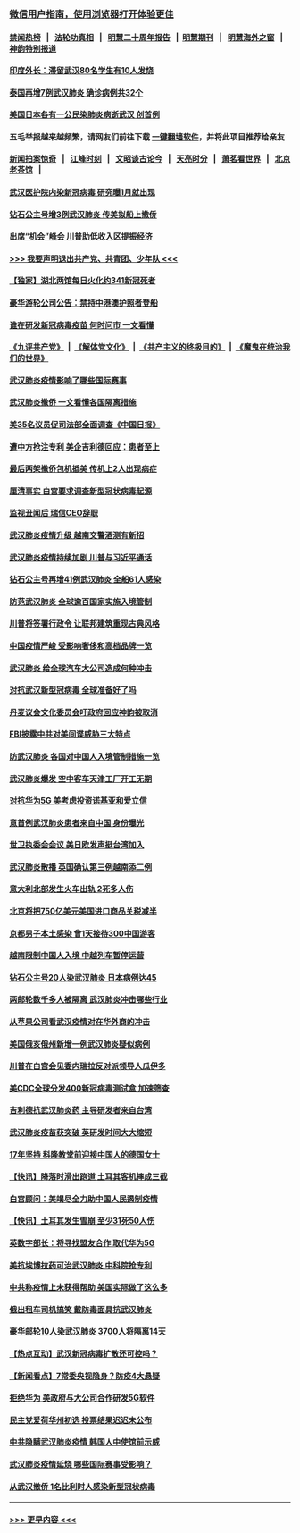 ### [微信用户指南，使用浏览器打开体验更佳](https://github.com/gfw-breaker/banned-news1/blob/master/indexes/wechat-guide.md?t=0)
#### [禁闻热榜](热点新闻.md?t=0)  &nbsp;&nbsp;|&nbsp;&nbsp; [法轮功真相](https://github.com/gfw-breaker/truth/blob/master/README.md?t=0) &nbsp;&nbsp;|&nbsp;&nbsp; [明慧二十周年报告](https://github.com/gfw-breaker/mh-reports/blob/master/README.md?t=0) &nbsp;&nbsp;|&nbsp;&nbsp;[明慧期刊](https://github.com/gfw-breaker/mh-qikan) &nbsp;&nbsp;|&nbsp;&nbsp; [明慧海外之窗](https://github.com/gfw-breaker/mh-news/blob/master/README.md?t=0) &nbsp;&nbsp;|&nbsp;&nbsp; [神韵特别报道](https://github.com/gfw-breaker/mh-news/blob/master/shenyun.md?t=0)
#### [印度外长：滞留武汉80名学生有10人发烧](../pages/nsc418/n11853821.md?t=02082255) 
#### [泰国再增7例武汉肺炎 确诊病例共32个](../pages/nsc418/n11853808.md?t=02082255) 
#### [美国日本各有一公民染肺炎病逝武汉 创首例](../pages/nsc418/n11853509.md?t=02082255) 
#### 五毛举报越来越频繁，请网友们前往下载 [一键翻墙软件](https://github.com/gfw-breaker/ssr-accounts)，并将此项目推荐给亲友
#### [新闻拍案惊奇](https://github.com/gfw-breaker/banned-news1/blob/master/pages/link4.md) &nbsp;&nbsp;|&nbsp;&nbsp; [江峰时刻](https://github.com/gfw-breaker/banned-news1/blob/master/pages/link4.md) &nbsp;&nbsp;|&nbsp;&nbsp; [文昭谈古论今](https://github.com/gfw-breaker/banned-news1/blob/master/pages/link4.md) &nbsp;&nbsp;|&nbsp;&nbsp; [天亮时分](https://github.com/gfw-breaker/banned-news1/blob/master/pages/link4.md) &nbsp;&nbsp;|&nbsp;&nbsp; [萧茗看世界](https://github.com/gfw-breaker/banned-news1/blob/master/pages/link4.md) &nbsp;&nbsp;|&nbsp;&nbsp; [北京老茶馆](https://github.com/gfw-breaker/banned-news1/blob/master/pages/link4.md) &nbsp;&nbsp;|&nbsp;&nbsp; 
#### [武汉医护院内染新冠病毒 研究曝1月就出现](../pages/nsc418/n11852928.md?t=02082255) 
#### [钻石公主号增3例武汉肺炎 传美拟船上撤侨](../pages/nsc418/n11853240.md?t=02082255) 
#### [出席“机会”峰会 川普助低收入区提振经济](../pages/nsc418/n11853232.md?t=02082255) 
#### [>>> 我要声明退出共产党、共青团、少年队 <<<](https://github.com/begood0513/goodnews/blob/master/quit/letter.md) 
#### [【独家】湖北两馆每日火化约341新冠死者](../pages/nsc418/n11845444.md?t=02082255) 
#### [豪华游轮公司公告：禁持中港澳护照者登船](../pages/nsc418/n11852761.md?t=02082255) 
#### [谁在研发新冠病毒疫苗 何时问市 一文看懂](../pages/nsc418/n11852840.md?t=02082255) 
#### [《九评共产党》](https://github.com/begood0513/9ping.md/blob/master/README.md) &nbsp;|&nbsp; [《解体党文化》](../../../../jtdwh.md/blob/master/README.md)  &nbsp;|&nbsp; [《共产主义的终极目的》](../../../../gczydzjmd.md/blob/master/README.md) &nbsp;|&nbsp; [《魔鬼在统治我们的世界》](../../../../mgztzwmdsj.md/blob/master/README.md) 
#### [武汉肺炎疫情影响了哪些国际赛事](../pages/nsc418/n11852441.md?t=02082255) 
#### [武汉肺炎撤侨 一文看懂各国隔离措施](../pages/nsc418/n11844216.md?t=02082255) 
#### [美35名议员促司法部全面调查《中国日报》](../pages/nsc418/n11852435.md?t=02082255) 
#### [遭中方抢注专利 美企吉利德回应：患者至上](../pages/nsc418/n11852037.md?t=02082255) 
#### [最后两架撤侨包机抵美 传机上2人出现病症](../pages/nsc418/n11852173.md?t=02082255) 
#### [厘清事实 白宫要求调查新型冠状病毒起源](../pages/nsc418/n11852106.md?t=02082255) 
#### [监视丑闻后 瑞信CEO辞职](../pages/nsc418/n11852127.md?t=02082255) 
#### [武汉肺炎疫情升级 越南交警酒测有新招](../pages/nsc418/n11851632.md?t=02082255) 
#### [武汉肺炎疫情持续加剧 川普与习近平通话](../pages/nsc418/n11851613.md?t=02082255) 
#### [钻石公主号再增41例武汉肺炎 全船61人感染](../pages/nsc418/n11850401.md?t=02082255) 
#### [防范武汉肺炎 全球逾百国家实施入境管制](../pages/nsc418/n11850557.md?t=02082255) 
#### [川普将签署行政令 让联邦建筑重现古典风格](../pages/nsc418/n11850654.md?t=02082255) 
#### [中国疫情严峻 受影响奢侈和高档品牌一览](../pages/nsc418/n11850319.md?t=02082255) 
#### [武汉肺炎 给全球汽车大公司造成何种冲击](../pages/nsc418/n11850056.md?t=02082255) 
#### [对抗武汉新型冠病毒 全球准备好了吗](../pages/nsc418/n11850142.md?t=02082255) 
#### [丹麦议会文化委员会吁政府回应神韵被取消](../pages/nsc418/n11849312.md?t=02082255) 
#### [FBI披露中共对美间谍威胁三大特点](../pages/nsc418/n11849700.md?t=02082255) 
#### [防武汉肺炎 各国对中国人入境管制措施一览](../pages/nsc418/n11838726.md?t=02082255) 
#### [武汉肺炎爆发 空中客车天津工厂开工无期](../pages/nsc418/n11849634.md?t=02082255) 
#### [对抗华为5G 美考虑投资诺基亚和爱立信](../pages/nsc418/n11849510.md?t=02082255) 
#### [意首例武汉肺炎患者来自中国 身份曝光](../pages/nsc418/n11849454.md?t=02082255) 
#### [世卫执委会会议 美日欧发声挺台湾加入](../pages/nsc418/n11849433.md?t=02082255) 
#### [武汉肺炎散播 英国确认第三例越南添二例](../pages/nsc418/n11849439.md?t=02082255) 
#### [意大利北部发生火车出轨 2死多人伤](../pages/nsc418/n11848999.md?t=02082255) 
#### [北京将把750亿美元美国进口商品关税减半](../pages/nsc418/n11848896.md?t=02082255) 
#### [京都男子本土感染 曾1天接待300中国游客](../pages/nsc418/n11848641.md?t=02082255) 
#### [越南限制中国人入境 中越列车暂停运营](../pages/nsc418/n11847844.md?t=02082255) 
#### [钻石公主号20人染武汉肺炎 日本病例达45](../pages/nsc418/n11847823.md?t=02082255) 
#### [两邮轮数千多人被隔离 武汉肺炎冲击哪些行业](../pages/nsc418/n11847456.md?t=02082255) 
#### [从苹果公司看武汉疫情对在华外商的冲击](../pages/nsc418/n11847586.md?t=02082255) 
#### [美国俄亥俄州新增一例武汉肺炎疑似病例](../pages/nsc418/n11847714.md?t=02082255) 
#### [川普在白宫会见委内瑞拉反对派领导人瓜伊多](../pages/nsc418/n11847391.md?t=02082255) 
#### [美CDC全球分发400新冠病毒测试盒 加速筛查](../pages/nsc418/n11847260.md?t=02082255) 
#### [吉利德抗武汉肺炎药 主导研发者来自台湾](../pages/nsc418/n11847064.md?t=02082255) 
#### [武汉肺炎疫苗获突破 英研发时间大大缩短](../pages/nsc418/n11846915.md?t=02082255) 
#### [17年坚持 科隆教堂前迎接中国人的德国女士](../pages/nsc418/n11846781.md?t=02082255) 
#### [【快讯】降落时滑出跑道 土耳其客机摔成三截](../pages/nsc418/n11847021.md?t=02082255) 
#### [白宫顾问：美竭尽全力助中国人民遏制疫情](../pages/nsc418/n11846756.md?t=02082255) 
#### [【快讯】土耳其发生雪崩 至少31死50人伤](../pages/nsc418/n11846680.md?t=02082255) 
#### [英数字部长：将寻找盟友合作 取代华为5G](../pages/nsc418/n11846485.md?t=02082255) 
#### [美抗埃博拉药可治武汉肺炎 中科院抢专利](../pages/nsc418/n11846409.md?t=02082255) 
#### [中共称疫情上未获得帮助 美国实际做了这么多](../pages/nsc418/n11846008.md?t=02082255) 
#### [俄出租车司机搞笑 戴防毒面具抗武汉肺炎](../pages/nsc418/n11845703.md?t=02082255) 
#### [豪华邮轮10人染武汉肺炎 3700人将隔离14天](../pages/nsc418/n11845543.md?t=02082255) 
#### [【热点互动】武汉新冠病毒扩散还可控吗？](../pages/nsc418/n11844750.md?t=02082255) 
#### [【新闻看点】7常委央视隐身？防疫4大悬疑](../pages/nsc418/n11844611.md?t=02082255) 
#### [拒绝华为 美政府与大公司合作研发5G软件](../pages/nsc418/n11844625.md?t=02082255) 
#### [民主党爱荷华州初选 投票结果迟迟未公布](../pages/nsc418/n11844207.md?t=02082255) 
#### [中共隐瞒武汉肺炎疫情 韩国人中使馆前示威](../pages/nsc418/n11844084.md?t=02082255) 
#### [武汉肺炎疫情延烧 哪些国际赛事受影响？](../pages/nsc418/n11843958.md?t=02082255) 
#### [从武汉撤侨 1名比利时人感染新型冠状病毒](../pages/nsc418/n11843977.md?t=02082255) 

----
#### [ >>> 更早内容 <<< ](../indexes/nsc418-earlier.md)
